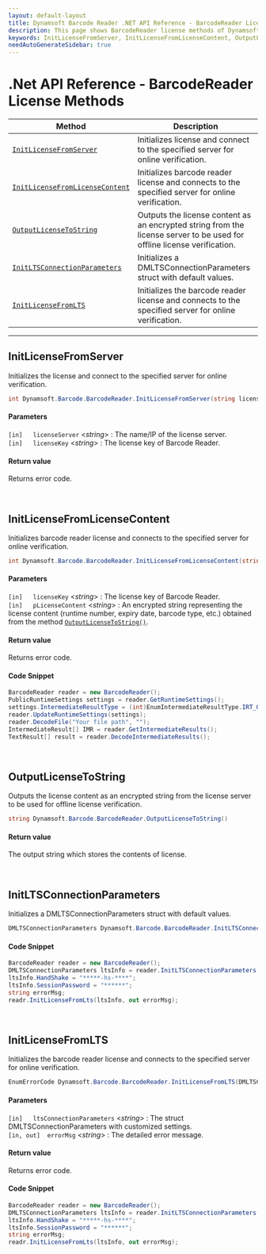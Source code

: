 ```yaml
---
layout: default-layout
title: Dynamsoft Barcode Reader .NET API Reference - BarcodeReader License Methods
description: This page shows BarcodeReader license methods of Dynamsoft Barcode Reader for .NET SDK.
keywords: InitLicenseFromServer, InitLicenseFromLicenseContent, OutputLicenseToString, license methods, BarcodeReader, api reference, .Net
needAutoGenerateSidebar: true
---
```



# .Net API Reference - BarcodeReader License Methods

  | Method               | Description |
  |----------------------|-------------|
  | [`InitLicenseFromServer`](#initlicensefromserver) | Initializes license and connect to the specified server for online verification. |
  | [`InitLicenseFromLicenseContent`](#initlicensefromlicensecontent) | Initializes barcode reader license and connects to the specified server for online verification. |
  | [`OutputLicenseToString`](#outputlicensetostring) | Outputs the license content as an encrypted string from the license server to be used for offline license verification.|
  | [`InitLTSConnectionParameters`](#initltsconnectionparameters) | Initializes a DMLTSConnectionParameters struct with default values. |
  | [`InitLicenseFromLTS`](#initlicensefromlts) | Initializes the barcode reader license and connects to the specified server for online verification. |
  
  ---


## InitLicenseFromServer
Initializes the license and connect to the specified server for online verification.

```csharp
int Dynamsoft.Barcode.BarcodeReader.InitLicenseFromServer(string licenseServer, string licenseKey)
```   
   
#### Parameters
`[in]	licenseServer` <*string*> : The name/IP of the license server.  
`[in]	licenseKey` <*string*> : The license key of Barcode Reader.

#### Return value
Returns error code.


&nbsp;


## InitLicenseFromLicenseContent
Initializes barcode reader license and connects to the specified server for online verification.

```csharp
int Dynamsoft.Barcode.BarcodeReader.InitLicenseFromLicenseContent(string licenseKey, string strLicenseContent)
```

#### Parameters
`[in]	licenseKey`	<*string*> : The license key of Barcode Reader.   
`[in]	pLicenseContent` <*string*> : An encrypted string representing the license content (runtime number, expiry date, barcode type, etc.) obtained from the method [`OutputLicenseToString()`](#outputlicensetostring). 


#### Return value
Returns error code.


#### Code Snippet
```csharp
BarcodeReader reader = new BarcodeReader();
PublicRuntimeSettings settings = reader.GetRuntimeSettings();
settings.IntermediateResultType = (int)EnumIntermediateResultType.IRT_ORIGINAL_IMAGE;
reader.UpdateRuntimeSettings(settings);
reader.DecodeFile("Your file path", "");
IntermediateResult[] IMR = reader.GetIntermediateResults();
TextResult[] result = reader.DecodeIntermediateResults();
```


&nbsp;


## OutputLicenseToString
Outputs the license content as an encrypted string from the license server to be used for offline license verification. 

```csharp
string Dynamsoft.Barcode.BarcodeReader.OutputLicenseToString()
```
   

#### Return value
The output string which stores the contents of license. 



&nbsp;


## InitLTSConnectionParameters
Initializes a DMLTSConnectionParameters struct with default values.

```csharp
DMLTSConnectionParameters Dynamsoft.Barcode.BarcodeReader.InitLTSConnectionParameters()
```   

#### Code Snippet
```csharp
BarcodeReader reader = new BarcodeReader();
DMLTSConnectionParameters ltsInfo = reader.InitLTSConnectionParameters();
ltsInfo.HandShake = "*****-hs-****";
ltsInfo.SessionPassword = "******";
string errorMsg;
readr.InitLicenseFromLts(ltsInfo, out errorMsg);
```

&nbsp;


## InitLicenseFromLTS
Initializes the barcode reader license and connects to the specified server for online verification.

```csharp
EnumErrorCode Dynamsoft.Barcode.BarcodeReader.InitLicenseFromLTS(DMLTSConnectionParameters ltsConnectionParameters, out string errorMsg)
```   
   
#### Parameters
`[in]	ltsConnectionParameters` <*string*> : The struct DMLTSConnectionParameters with customized settings.  
`[in, out]	errorMsg` <*string*> : The detailed error message.

#### Return value
Returns error code.

#### Code Snippet
```csharp
BarcodeReader reader = new BarcodeReader();
DMLTSConnectionParameters ltsInfo = reader.InitLTSConnectionParameters();
ltsInfo.HandShake = "*****-hs-****";
ltsInfo.SessionPassword = "******";
string errorMsg;
readr.InitLicenseFromLts(ltsInfo, out errorMsg);
```

&nbsp;

